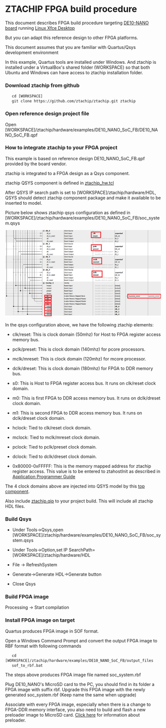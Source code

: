 # ZTACHIP FPGA build procedure

This document describes FPGA build procedure targeting [DE10-NANO board](https://www.terasic.com.tw/cgi-bin/page/archive.pl?Language=English&CategoryNo=165&No=1046) running [Linux Xfce Desktop](https://www.terasic.com.tw/cgi-bin/page/archive.pl?Language=English&CategoryNo=165&No=1046&PartNo=4)

But you can adapt this reference design to other FPGA platforms.

This document assumes that you are familiar with Quartus/Qsys development environment

In this example, Quartus tools are installed under Windows. And ztachip is installed under a VirtualBox's shared folder (WORKSPACE) so that both Ubuntu and Windows can have access to ztachip installation folder. 

### Download ztachip from github

```
   cd [WORKSPACE] 
   git clone https://github.com/ztachip/ztachip.git ztachip
```

### Open reference design project file

Open [WORKSPACE]/ztachip/hardware/examples/DE10_NANO_SoC_FB/DE10_NANO_SoC_FB.qpf

### How to integrate ztachip to your FPGA project 

This example is based on reference design DE10_NANO_SoC_FB.qpf provided by the board vendor.

ztachip is integrated to a FPGA design as a Qsys component. 

ztachip QSYS component is defined in [ztachip_hw.tcl](https://github.com/ztachip/ztachip/blob/master/hardware/HDL/ztachip_hw.tcl)

After QSYS IP search path is set to [WORKSPACE]/ztachip/hardware/HDL, QSYS should detect ztachip component package and make it available to be inserted to model.

Picture below shows ztachip qsys configuration as defined in [WORKSPACE]/ztachip/hardware/examples/DE10_NANO_SoC_FB/soc_system.qsys

![ztachip qsys](images/ztachip_qsys.png)

In the qsys configuration above, we have the following ztachip elements:

   - clk/reset: This is clock domain (50mhz) for Host to FPGA register access memory bus.

   - pclk/preset: This is clock domain (140mhz) for pcore processors.

   - mclk/mreset: This is clock domain (120mhz) for mcore processor.

   - dclk/dreset: This is clock domain (180mhz) for FPGA to DDR memory bus.

   - s0: This is Host to FPGA register access bus. It runs on clk/reset clock domain.

   - m0: This is first FPGA to DDR access memory bus. It runs on dclk/dreset clock domain.

   - m1: This is second FPGA to DDR access memory bus. It runs on dclk/dreset clock domain.

   - hclock: Tied to clk/reset clock domain.

   - mclock: Tied to mclk/mreset clock domain.

   - pclock: Tied to pclk/preset clock domain.

   - dclock: Tied to dclk/dreset clock domain.

   - 0x80000-0xFFFFF: This is the memory mapped address for ztachip register access. This value is to be entered to ztahostInit as described in [Application Programmer Guide](https://github.com/ztachip/ztachip/blob/master/Documentation/app_programmer_guide.md)

The 4 clock domains above are injected into QSYS model by this [top component](https://github.com/ztachip/ztachip/blob/master/hardware/examples/DE10_NANO_SoC_FB/DE10_NANO_SOC_FB.v).

Also include [ztachip.qip](https://github.com/ztachip/ztachip/blob/master/hardware/HDL/ztachip.qip) to your project build. This will include all ztachip HDL files.


### Build Qsys 

- Under Tools->Qsys,open [WORKSPACE]/ztachip/hardware/examples/DE10_NANO_SoC_FB/soc_system.qsys

- Under Tools->Option,set IP SearchPath=[WORKSPACE]/ztachip/hardware/HDL

- File -> RefreshSystem

- Generate->Generate HDL->Generate button

- Close Qsys

### Build FPGA image

Processing -> Start compilation

### Install FPGA image on target

Quartus produces FPGA image in SOF format. 

Open a Windows Command Prompt and convert the output FPGA image to RBF format with following commands

```
   cd [WORKSPACE]/ztachip/hardware/examples/DE10_NANO_SoC_FB/output_files
   sof_to_rbf.bat
```

The steps above produces FPGA image file named soc_system.rbf 

Plug DE10_NANO's MicroSD card to the PC, you should find in its folder a FPGA image with suffix rbf. Upgrade this FPGA image with the newly generated soc_system.rbf (Keep name the same when upgrade)

Associate with every FPGA image, especially when there is a change to FPGA-DDR memory interface, you also need to build and flash a new preloader image to MicroSD card. [Click here](https://rocketboards.org/foswiki/Documentation/SoCSWWS1IntroToAlteraSoCDevicesLab1Preloader#Generating_the_Preloader_with_BSP_Editor_GUI) for information about preloader.

